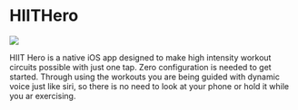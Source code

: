 # HIITHero


<img src="https://i.imgur.com/CTSFpil.png">

HIIT Hero is a native iOS app designed to make high intensity workout circuits possible with just one tap.
Zero configuration is needed to get started. Through using the workouts you are being guided with dynamic voice just like siri, so there is no need to look at your phone or hold it while you ar exercising.
